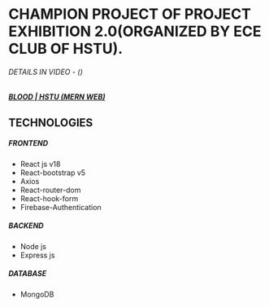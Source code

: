 # CHAMPION PROJECT OF PROJECT EXHIBITION 2.0(ORGANIZED BY ECE CLUB OF HSTU).
######  DETAILS IN VIDEO - ()

##### [BLOOD | HSTU (MERN WEB)](https://blood-hstu.netlify.app/)

## TECHNOLOGIES 
##### FRONTEND 

- React js v18
- React-bootstrap v5
- Axios
- React-router-dom
- React-hook-form
- Firebase-Authentication

##### BACKEND

- Node js
- Express js

##### DATABASE

- MongoDB
